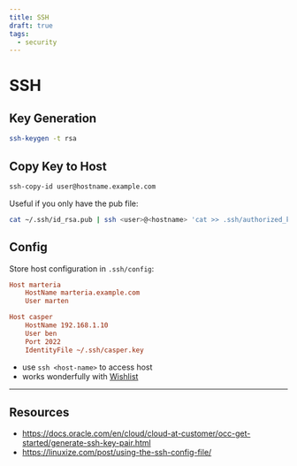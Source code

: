 ```yaml
---
title: SSH
draft: true
tags:
  - security
---
```

# SSH

## Key Generation

```bash
ssh-keygen -t rsa
```

## Copy Key to Host
```bash
ssh-copy-id user@hostname.example.com
```

Useful if you only have the pub file:
```bash
cat ~/.ssh/id_rsa.pub | ssh <user>@<hostname> 'cat >> .ssh/authorized_keys && echo "Key copied"'
```

## Config
Store host configuration in `.ssh/config`:
```ini
Host marteria
    HostName marteria.example.com
    User marten

Host casper
    HostName 192.168.1.10
    User ben
    Port 2022
    IdentityFile ~/.ssh/casper.key
```
- use `ssh <host-name>` to access host
- works wonderfully with [Wishlist](https://github.com/charmbracelet/wishlist)

---

## Resources
- https://docs.oracle.com/en/cloud/cloud-at-customer/occ-get-started/generate-ssh-key-pair.html
- https://linuxize.com/post/using-the-ssh-config-file/